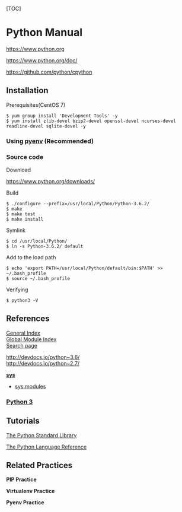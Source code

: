 [TOC]

# Python Manual

https://www.python.org

https://www.python.org/doc/

https://github.com/python/cpython

## Installation

Prerequisites(CentOS 7)
```
$ yum group install 'Development Tools' -y
$ yum install zlib-devel bzip2-devel openssl-devel ncurses-devel readline-devel sqlite-devel -y
```

### Using [pyenv](https://github.com/pyenv/pyenv) (Recommended)

### Source code

Download

https://www.python.org/downloads/

Build
```
$ ./configure --prefix=/usr/local/Python/Python-3.6.2/
$ make
$ make test
$ make install
```

Symlink
```
$ cd /usr/local/Python/
$ ln -s Python-3.6.2/ default
```

Add to the load path
```
$ echo 'export PATH=/usr/local/Python/default/bin:$PATH' >> ~/.bash_profile
$ source ~/.bash_profile
```

Verifying
```
$ python3 -V
```

## References

[General Index](https://docs.python.org/3/genindex.html) \
[Global Module Index](https://docs.python.org/3/py-modindex.html) \
[Search page](https://docs.python.org/3/search.html)

http://devdocs.io/python~3.6/ \
http://devdocs.io/python~2.7/

**[sys](https://docs.python.org/3.6/library/sys.html)**

- [sys.modules](https://docs.python.org/3.6/library/sys.html#sys.modules)

### [Python 3](https://docs.python.org/3/)

## Tutorials

[The Python Standard Library](https://docs.python.org/3/library/index.html)

[The Python Language Reference](https://docs.python.org/3.6/reference/index.html)

## Related Practices

**PIP Practice**

**Virtualenv Practice**

**Pyenv Practice**